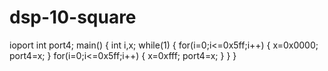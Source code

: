 # dsp-10-square
ioport int port4;
main()
{
int i,x;
while(1)
{
for(i=0;i<=0x5ff;i++)
{
x=0x0000;
port4=x;
}
for(i=0;i<=0x5ff;i++)
{
x=0xfff;
port4=x;
}
}
}
